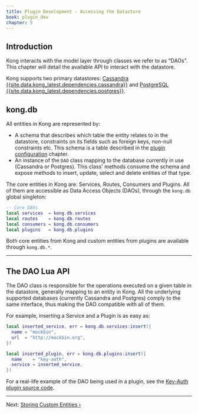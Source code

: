 ```yaml
---
title: Plugin Development - Accessing the Datastore
book: plugin_dev
chapter: 5
---
```


## Introduction

Kong interacts with the model layer through classes we refer to as "DAOs". This
chapter will detail the available API to interact with the datastore.

Kong supports two primary datastores: [Cassandra
{{site.data.kong_latest.dependencies.cassandra}}](http://cassandra.apache.org/)
and [PostgreSQL
{{site.data.kong_latest.dependencies.postgres}}](http://www.postgresql.org/).

## kong.db

All entities in Kong are represented by:

- A schema that describes which table the entity relates to in the datastore,
  constraints on its fields such as foreign keys, non-null constraints etc.
  This schema is a table described in the [plugin configuration]({{page.book.chapters.plugin-configuration}})
  chapter.
- An instance of the `DAO` class mapping to the database currently in use
  (Cassandra or Postgres). This class' methods consume the schema and expose
  methods to insert, update, select and delete entities of that type.

The core entities in Kong are: Services, Routes, Consumers and Plugins.
All of them are accessible as Data Access Objects (DAOs),
through the `kong.db` global singleton:


```lua
-- Core DAOs
local services  = kong.db.services
local routes    = kong.db.routes
local consumers = kong.db.consumers
local plugins   = kong.db.plugins
```

Both core entities from Kong and custom entities from plugins are
available through `kong.db.*`.

---

## The DAO Lua API

The DAO class is responsible for the operations executed on a given table in
the datastore, generally mapping to an entity in Kong. All the underlying
supported databases (currently Cassandra and Postgres) comply to the same
interface, thus making the DAO compatible with all of them.

For example, inserting a Service and a Plugin is as easy as:

```lua
local inserted_service, err = kong.db.services:insert({
  name = "mockbin",
  url  = "http://mockbin.org",
})

local inserted_plugin, err = kong.db.plugins:insert({
  name    = "key-auth",
  service = inserted_service,
})
```

For a real-life example of the DAO being used in a plugin, see the
[Key-Auth plugin source code](https://github.com/Kong/kong/blob/master/kong/plugins/key-auth/handler.lua).

---

Next: [Storing Custom Entities &rsaquo;]({{page.book.next}})

[Plugin Development Kit]: /enterprise/{{page.kong_version}}/pdk
